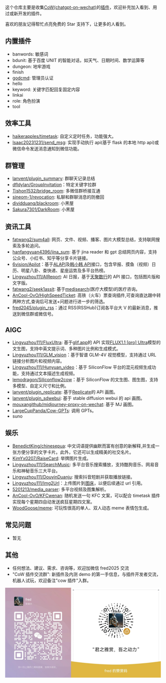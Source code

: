 这个仓库主要是收集[CoW(chatgpt-on-wechat)](https://github.com/zhayujie/chatgpt-on-wechat)的[插件](https://github.com/zhayujie/chatgpt-on-wechat/tree/master/plugins)，欢迎补充加入看到、用过或新开发的插件。

喜欢的朋友记得帮忙点亮免费的 Star 支持下，让更多的人看到。

## 内置插件

- banwords: 敏感词
- bdunit: 基于百度 UNIT 的智能对话，如天气、日期时间、数学运算等
- dungeon: 地牢游戏
- finish
- [godcmd](https://github.com/zhayujie/chatgpt-on-wechat/tree/master/plugins/godcmd): 管理员认证
- hello
- keyword: 关键字匹配回复固定内容
- linkai
- role: 角色扮演
- tool

## 效率工具

- [haikerapples/timetask](https://github.com/haikerapples/timetask): 自定义定时任务，功能强大。
- [Isaac20231231/send_msg](https://github.com/Isaac20231231/send_msg): 实现手动执行 api(基于 flask 的本地 http api)或微信命令发送消息通知到微信功能。

## 群管理

- [lanvent/plugin_summary](https://github.com/lanvent/plugin_summary): 群聊天记录总结
- [dfldylan/GroupInvitation](https://github.com/dfldylan/GroupInvitation)：特定关键字拉群
- [Tishon1532/bridge_room](https://github.com/Tishon1532/bridge_room): 多微信群桥接互通
- [sineom-1/revocation](https://github.com/sineom-1/revocation): 私聊和群聊消息的防撤回
- [dividduang/blackroom](https://github.com/dividduang/blackroom): 小黑屋
- [Sakura7301/DarkRoom](https://github.com/Sakura7301/DarkRoom): 小黑屋

## 资讯工具

- [fatwang2/sum4all](https://github.com/fatwang2/sum4all): 网页、文件、视频、播客、图片大模型总结，支持联网搜索及多轮追问。
- [hanfangyuan4396/jina_sum](https://github.com/hanfangyuan4396/jina_sum): 基于 jina reader 和 gpt 总结网页内容，支持公众号、小红书、知乎等分享卡片链接。
- [6vision/Apilot](https://github.com/6vision/Apilot)：基于[ALAPI](https://admin.alapi.cn/account/center)及[韩小韩 API](https://api.vvhan.com/)接口，包含早报、摸鱼（视频）日历、明星八卦、查快递、星座运势及多平台热榜。
- [Lingyuzhou111/AIReport](https://github.com/Lingyuzhou111/AIReport): AI 日报，基于[天聚数行](https://www.tianapi.com)的 API 接口，包括图片版和文字版。
- [fatwang2/seek1assit](https://github.com/fatwang2/seek1assit): 基于[medisearch](https://search2ai.online/medisearch)(医疗大模型)的医疗咨询。
- [AnCool-OvO/HighSpeedTicket](https://github.com/AnCool-OvO/HighSpeedTicket): 高铁（火车）票查询插件,可查询直达跟中转两种方式,查询后可发送+问题进行进一步的筛选。
- [fred2045/plugin_rss](https://github.com/fred2045/plugin_rss)：通过 RSS(RSSHub)订阅各平台大 V 的最新消息，推送到微信群或微信号。

## AIGC

- [Lingyuzhou111/FluxUltra](https://github.com/Lingyuzhou111/FluxUltra): 基于[glif.app](https://glif.app/glifs)的 API 实现[FLUX1.1 [pro] Ultra](https://blackforestlabs.ai/flux-1-1-ultra/)模型的文生图，支持中英文提示词、多种图片比例和生成模式。
- [Lingyuzhou111/GLM_vision](https://github.com/Lingyuzhou111/GLM_vision)：基于智谱 GLM-4V 视觉模型，支持通过 URL 链接分析图片和视频内容。
- [Lingyuzhou111/Hunyuan_video](https://github.com/Lingyuzhou111/Hunyuan_video)：基于 SiliconFlow 平台的混元视频生成功能，支持通过文本描述生成视频。
- [lemodragon/Siliconflow2cow](https://github.com/lemodragon/Siliconflow2cow)：基于 SiliconFlow 的文生图、图生图，支持多模型、自定义尺寸和比例。
- [lanvent/plugin_replicate](https://github.com/lanvent/plugin_replicate): 基于[Replicate](https://replicate.com/)的 API 画图。
- [lanvent/plugin_sdwebui](https://github.com/lanvent/plugin_sdwebui): 基于 stable diffusion webui 的 api 画图。
- [mouxangithub/midjourney-proxy-on-wechat](https://github.com/mouxangithub/midjourney-proxy-on-wechat): 基于 MJ 画图。
- [LargeCupPanda/Cow-GPTs](https://github.com/LargeCupPanda/Cow-GPTs): 调用 GPTs。
- suno

## 娱乐

- [BenedictKing/chinesepua](https://github.com/BenedictKing/chinesepua): 中文词语提供幽默而富有创意的新解释,并生成一张方便分享的文字卡片。此外，它还可以生成精美的社交名片。
- [KimYx0207/RaiseCard](https://github.com/KimYx0207/RaiseCard): 举牌图片生成。
- [Lingyuzhou111/SearchMusic](https://github.com/Lingyuzhou111/SearchMusic): 多平台音乐搜索播放，支持酷狗音乐、网易音乐和神秘音乐三大平台。
- [Lingyuzhou111/DouyinDuanju](https://github.com/Lingyuzhou111/DouyinDuanju): 搜索抖音短剧并获取播放链接。
- [Lingyuzhou111/Img2Url](https://github.com/Lingyuzhou111/Img2Url)：上传图片到[图床](https://imgbb.com/)，以便后续通过 url 引用。
- [5201213/media_parser](https://github.com/5201213/media_parser): 多平台视频及图集解析。
- [AnCool-OvO/KFCwenan](https://github.com/AnCool-OvO/KFCwenan): 随机发送一句 KFC 文案，可以配合 timetask 插件实现每个星期四自动发送疯狂星期四文案。
- [WoodGoose/meme](https://github.com/WoodGoose/meme): 可玩性很高的单人、双人动态 meme 表情包生成。

## 常见问题

- 暂无

## 其他

- 任何想法、建议、需求、咨询等，欢迎加微信 fred2025 交流
- "CoW 插件交流群": 新插件及内测 demo 的第一手信息，与插件开发者交流，机器人试玩，欢迎备注"cow 插件"入群。

![微信二维码](images/qr.jpg)
